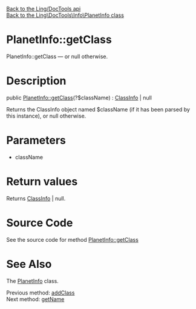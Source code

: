 [Back to the Ling/DocTools api](https://github.com/lingtalfi/DocTools/blob/master/doc/api/Ling/DocTools.md)<br>
[Back to the Ling\DocTools\Info\PlanetInfo class](https://github.com/lingtalfi/DocTools/blob/master/doc/api/Ling/DocTools/Info/PlanetInfo.md)


PlanetInfo::getClass
================



PlanetInfo::getClass — or null otherwise.




Description
================


public [PlanetInfo::getClass](https://github.com/lingtalfi/DocTools/blob/master/doc/api/Ling/DocTools/Info/PlanetInfo/getClass.md)(?$className) : [ClassInfo](https://github.com/lingtalfi/DocTools/blob/master/doc/api/Ling/DocTools/Info/ClassInfo.md) | null




Returns the ClassInfo object named $className (if it has been parsed by this instance),
or null otherwise.




Parameters
================


- className

    


Return values
================

Returns [ClassInfo](https://github.com/lingtalfi/DocTools/blob/master/doc/api/Ling/DocTools/Info/ClassInfo.md) | null.








Source Code
===========
See the source code for method [PlanetInfo::getClass](/blob/master/Info/PlanetInfo.php#L104-L107)


See Also
================

The [PlanetInfo](https://github.com/lingtalfi/DocTools/blob/master/doc/api/Ling/DocTools/Info/PlanetInfo.md) class.

Previous method: [addClass](https://github.com/lingtalfi/DocTools/blob/master/doc/api/Ling/DocTools/Info/PlanetInfo/addClass.md)<br>Next method: [getName](https://github.com/lingtalfi/DocTools/blob/master/doc/api/Ling/DocTools/Info/PlanetInfo/getName.md)<br>

